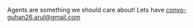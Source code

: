 Agents are something we should care about!
Lets have convo-guhan26.arul@gmail.com

<!---
guhanarul/guhanarul is a ✨ special ✨ repository because its `README.md` (this file) appears on your GitHub profile.
You can click the Preview link to take a look at your changes.
--->
